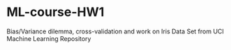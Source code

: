 # ML-course-HW1
Bias/Variance dilemma, cross-validation and work on Iris Data Set from UCI Machine Learning Repository
